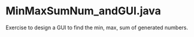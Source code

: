 # MinMaxSumNum_andGUI.java
Exercise to design a GUI to find the min, max, sum of generated numbers.

